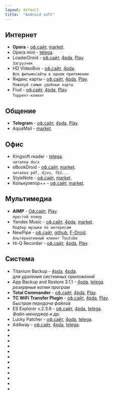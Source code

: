 ```yaml
---
layout: default
title:  "Android soft"
---
```



## Интернет
* **Opera** - 
[оф.сайт](http://opera.com),
[market](#).
* Opera mini - 
[telega](http://opera.com).
* LoaderDroid - 
[оф.сайт](#),
[4pda](#),
[Play](#).  
`Загрузчик`
* HD VIdeoBox - 
[оф.сайт](#),
[4pda](#).  
`Все фильмосайты в одном приложении`
* Яндекс карты - 
[оф.сайт](#),
[4pda](#),
[Play](#).  
`Пожалуй самые удобные карты`
* Flud - 
[оф.сайт](#),
[4pda](#),
[Play](#).  
`Торрент-клиент`

## Общение
* **Telegram** - 
[оф.сайт](http://t.me),
[4pda](#),
[Play](#).  
* AquaMail - 
[market](http://t.me).  

## Офис
* Kingsoft reader - 
[telega](http://t.me).  
`читалка docx`
* eBookDroid - 
[оф.сайт](http://opera.com),
[market](#).  
`читалка pdf, djvu, fb2...`
* StyleNote - 
[оф.сайт](http://nullium.com),
[market](#).  
* Колькулятор++ - 
[оф.сайт](http://nullium.com),
[market](#).  


## Мультимедиа
* **AIMP** - 
[Оф.сайт](#), 
[Play](#).  
`простой плеер`
* Yandex Music - 
[оф.сайт](#),
[4pda](#),
[market](#).  
`Подбор музыки по интересам`
* NewPipe - 
[оф.сайт](#),
[github](#),
[F-Droid](#).  
`Альтернативный клиент Toutube`
* Hi-Q Recorder - 
[оф.сайт](#),
[4pda](#),
[Play](#). 

## Система 
* Titanium Backup - 
[4pda](#),
[4pda](#).  
*для удаления системных приложений*
* App Backup and Restore 3.1.1 - 
[4pda](#),
[telega](#).  
*резервные копии програм*
* **Total Commander** - 
[оф.сайт](#),
[4pda](#),
[Play](#).  
* **TC WiFi Transfer Plugin**  - 
[оф.сайт](#),
[4pda](#),
[Play](#).  
*Быстрая передача файлов*
* ES Explorer v.2.3.6 - 
[оф.сайт](#),
[4pda](#),
[telega](#).  
*Файл-менеджер и др.*
*  Lucky Patcher - 
[оф.сайт](#),
[4pda](#),
[telega](#).  
*  AdAway - 
[оф.сайт](#),
[4pda](#),
[telega](#).  
*  
*  
*  
*  
*  
*  
*  
*  
*  
*  
*  
*  




<!--

## Офис

**Название** | **Ссылки** | **Описание**	
:--- | --- | ---
WPS Office | [Play](#) | Офис от китайцев 
EBookDroid | [Play](#) | Всеядная читалка 


## Мультимедиа

**Название** | **Ссылки** | **Описание**  
:--- |--- | ---
AIMP | [оф.сайт](#) - [4pda](#) - [Play](#) | Простой и удобный плеер
Яндекс.Музыка | [Play](#) | Музыка по альбомам за $$
NewPipe | [GitHub](#) - [4pda](#) - [F-Droid](#) | Легкий клиент Youtube


### Инет

| **Название** | **Ссылки** | **Описание** |
| :--- | :--- | :---
| Opera | [оф.сайт](#) - [4pda](#) - [Play](#) | Браузер |
| LoaderDroid | [оф.сайт](#) - [4pda](#) - [Play](#) | Загрузчик |
| AIMP | [оф.сайт](#) - [4pda](#) - [Play](#) | Простой и удобный плеер |
| HD VIdeoBox | [оф.сайт](#) - [4pda](#) | Все фильмосайты в одном приложении |

## Система

**Название** | **Ссылки** | **Описание**
------------ | ---------- | ------------
Titanium Backup | [4pda](#) | резервные копии файлов
App Backup and Restore | [Play](#) - [4pda](#) - [telega](#) | резервные копии програм
Total Commander | [оф.сайт](#) - [4pda](#) - [Play](#) | Файл-менеджер
ES Explorer v.2.3.6  | [оф.сайт](#) - [4pda](#) - [telega](#) | Файл-менеджер и др.




-->



<script>
function nnm(name){
window.open("http://nnm-club.me/forum/tracker.php?nm="+name);
}
</script>
